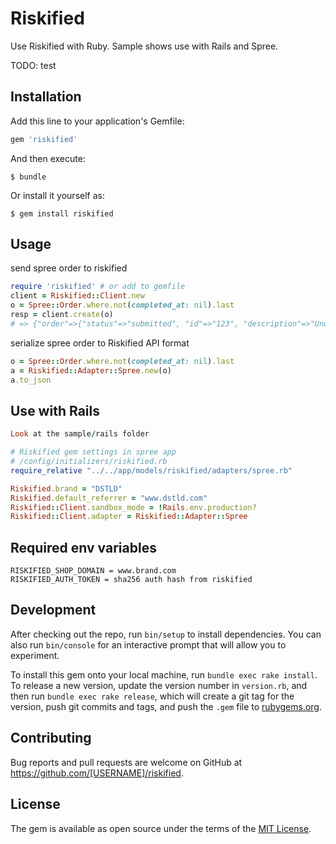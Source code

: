 # Riskified

Use Riskified with Ruby. Sample shows use with Rails and Spree.

TODO: test

## Installation

Add this line to your application's Gemfile:

```ruby
gem 'riskified'
```

And then execute:

    $ bundle

Or install it yourself as:

    $ gem install riskified

## Usage
send spree order to riskified
```ruby
require 'riskified' # or add to gemfile
client = Riskified::Client.new
o = Spree::Order.where.not(completed_at: nil).last
resp = client.create(o)
# => {"order"=>{"status"=>"submitted", "id"=>"123", "description"=>"Under review by Riskified"}}
```
    
serialize spree order to Riskified API format
```ruby
o = Spree::Order.where.not(completed_at: nil).last
a = Riskified::Adapter::Spree.new(o)
a.to_json
```

## Use with Rails
```ruby
Look at the sample/rails folder

# Riskified gem settings in spree app
# /config/initializers/riskified.rb
require_relative "../../app/models/riskified/adapters/spree.rb"

Riskified.brand = "DSTLD"
Riskified.default_referrer = "www.dstld.com"
Riskified::Client.sandbox_mode = !Rails.env.production?
Riskified::Client.adapter = Riskified::Adapter::Spree
```

## Required env variables
    RISKIFIED_SHOP_DOMAIN = www.brand.com
    RISKIFIED_AUTH_TOKEN = sha256 auth hash from riskified


## Development

After checking out the repo, run `bin/setup` to install dependencies. You can also run `bin/console` for an interactive prompt that will allow you to experiment.

To install this gem onto your local machine, run `bundle exec rake install`. To release a new version, update the version number in `version.rb`, and then run `bundle exec rake release`, which will create a git tag for the version, push git commits and tags, and push the `.gem` file to [rubygems.org](https://rubygems.org).

## Contributing

Bug reports and pull requests are welcome on GitHub at https://github.com/[USERNAME]/riskified.


## License

The gem is available as open source under the terms of the [MIT License](http://opensource.org/licenses/MIT).

